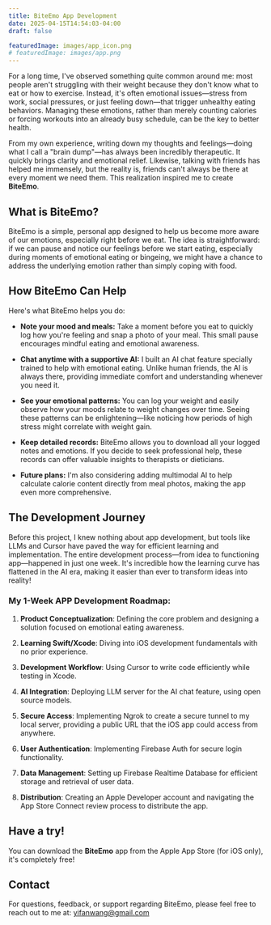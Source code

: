 ```yaml
---
title: BiteEmo App Development
date: 2025-04-15T14:54:03-04:00
draft: false

featuredImage: images/app_icon.png
# featuredImage: images/app.png
---
```


For a long time, I've observed something quite common around me: most people aren't struggling with their weight because they don't know what to eat or how to exercise. Instead, it's often emotional issues—stress from work, social pressures, or just feeling down—that trigger unhealthy eating behaviors. Managing these emotions, rather than merely counting calories or forcing workouts into an already busy schedule, can be the key to better health.

From my own experience, writing down my thoughts and feelings—doing what I call a "brain dump"—has always been incredibly therapeutic. It quickly brings clarity and emotional relief. Likewise, talking with friends has helped me immensely, but the reality is, friends can't always be there at every moment we need them. This realization inspired me to create **BiteEmo**.

## What is BiteEmo?

BiteEmo is a simple, personal app designed to help us become more aware of our emotions, especially right before we eat. The idea is straightforward: if we can pause and notice our feelings before we start eating, especially during moments of emotional eating or bingeing, we might have a chance to address the underlying emotion rather than simply coping with food.

## How BiteEmo Can Help

Here's what BiteEmo helps you do:

- **Note your mood and meals:** Take a moment before you eat to quickly log how you're feeling and snap a photo of your meal. This small pause encourages mindful eating and emotional awareness.
    
- **Chat anytime with a supportive AI:** I built an AI chat feature specially trained to help with emotional eating. Unlike human friends, the AI is always there, providing immediate comfort and understanding whenever you need it.
    
- **See your emotional patterns:** You can log your weight and easily observe how your moods relate to weight changes over time. Seeing these patterns can be enlightening—like noticing how periods of high stress might correlate with weight gain.
    
- **Keep detailed records:** BiteEmo allows you to download all your logged notes and emotions. If you decide to seek professional help, these records can offer valuable insights to therapists or dieticians.
    
- **Future plans:** I'm also considering adding multimodal AI to help calculate calorie content directly from meal photos, making the app even more comprehensive.

## The Development Journey

Before this project, I knew nothing about app development, but tools like LLMs and Cursor have paved the way for efficient learning and implementation. The entire development process—from idea to functioning app—happened in just one week. It's incredible how the learning curve has flattened in the AI era, making it easier than ever to transform ideas into reality!

### My 1-Week APP Development Roadmap:

1. **Product Conceptualization**: Defining the core problem and designing a solution focused on emotional eating awareness.

2. **Learning Swift/Xcode**: Diving into iOS development fundamentals with no prior experience.

3. **Development Workflow**: Using Cursor to write code efficiently while testing in Xcode.

4. **AI Integration**: Deploying LLM server for the AI chat feature, using open source models.

5. **Secure Access**: Implementing Ngrok to create a secure tunnel to my local server, providing a public URL that the iOS app could access from anywhere.

6. **User Authentication**: Implementing Firebase Auth for secure login functionality.

7. **Data Management**: Setting up Firebase Realtime Database for efficient storage and retrieval of user data.

8. **Distribution**: Creating an Apple Developer account and navigating the App Store Connect review process to distribute the app.


## Have a try!

You can download the **BiteEmo** app from the Apple App Store (for iOS only), it's completely free!

## Contact

For questions, feedback, or support regarding BiteEmo, please feel free to reach out to me at: [yifanwang@gmail.com](mailto:yifanwang@gmail.com)



